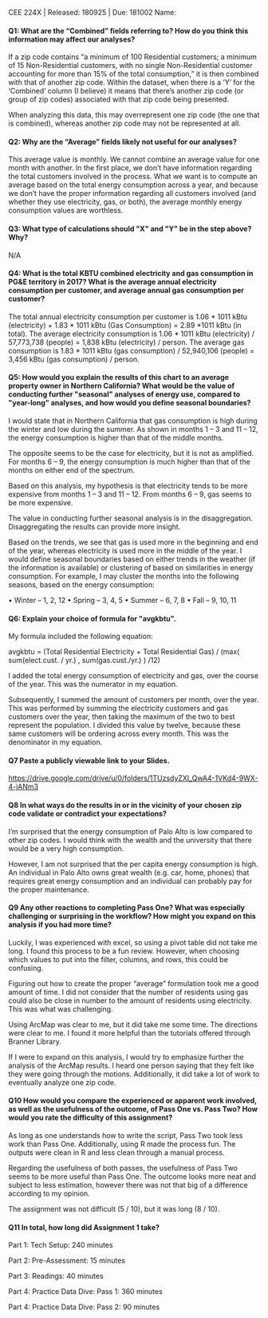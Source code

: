 CEE 224X | Released: 180925 | Due: 181002
Name:

#### Q1: What are the “Combined” fields referring to? How do you think this information may affect our analyses?

If a zip code contains “a minimum of 100 Residential customers; a minimum of 15 Non-Residential customers, with no single Non-Residential customer accounting for more than 15% of the total consumption,” it is then combined with that of another zip code. Within the dataset, when there is a ‘Y’ for the ‘Combined’ column (I believe) it means that there’s another zip code (or group of zip codes) associated with that zip code being presented.

When analyzing this data, this may overrepresent one zip code (the one that is combined), whereas another zip code may not be represented at all.


#### Q2: Why are the “Average” fields likely not useful for our analyses?

This average value is monthly. We cannot combine an average value for one month with another. In the first place, we don’t have information regarding the total customers involved in the process. What we want is to compute an average based on the total energy consumption across a year, and because we don’t have the proper information regarding all customers involved (and whether they use electricity, gas, or both), the average monthly energy consumption values are worthless.



#### Q3: What type of calculations should "X" and "Y" be in the step above? Why?

N/A



#### Q4: What is the total KBTU combined electricity and gas consumption in PG&E territory in 2017? What is the average annual electricity consumption per customer, and average annual gas consumption per customer?

The total annual electricity consumption per customer is 1.06 * 1011 kBtu (electricity) + 1.83 * 1011 kBtu (Gas Consumption) = 2.89 *1011 kBtu (in total). The average electricity consumption is 1.06 * 1011 kBtu (electricity) / 57,773,738 (people) = 1,838 kBtu (electricity) / person. The average gas consumption is 1.83 * 1011 kBtu (gas consumption) / 52,940,106 (people) = 3,456 kBtu (gas consumption) / person.



#### Q5: How would you explain the results of this chart to an average property owner in Northern California? What would be the value of conducting further "seasonal" analyses of energy use, compared to "year-long" analyses, and how would you define seasonal boundaries?

I would state that in Northern California that gas consumption is high during the winter and low during the summer. As shown in months 1 – 3 and 11 – 12, the energy consumption is higher than that of the middle months. 

The opposite seems to be the case for electricity, but it is not as amplified. For months 6 – 9, the energy consumption is much higher than that of the months on either end of the spectrum.

Based on this analysis, my hypothesis is that electricity tends to be more expensive from months 1 – 3 and 11 – 12. From months 6 – 9, gas seems to be more expensive.

The value in conducting further seasonal analysis is in the disaggregation. Disaggregating the results can provide more insight.

Based on the trends, we see that gas is used more in the beginning and end of the year, whereas electricity is used more in the middle of the year. I would define seasonal boundaries based on either trends in the weather (if the information is available) or clustering of based on similarities in energy consumption. For example, I may cluster the months into the following seasons, based on the energy consumption:

•	Winter – 1, 2, 12
•	Spring – 3, 4, 5
•	Summer – 6, 7, 8
•	Fall – 9, 10, 11




#### Q6: Explain your choice of formula for "avgkbtu".

My formula included the following equation:

avgkbtu = (Total Residential Electricity + Total Residential Gas) / (max⁡( sum(elect.cust. / yr.) , sum(gas.cust./yr.) ) /12)

I added the total energy consumption of electricity and gas, over the course of the year. This was the numerator in my equation.

Subsequently, I summed the amount of customers per month, over the year. This was performed by summing the electricity customers and gas customers over the year, then taking the maximum of the two to best represent the population. I divided this value by twelve, because these same customers will be ordering across every month. This was the denominator in my equation.



#### Q7 Paste a publicly viewable link to your Slides.

https://drive.google.com/drive/u/0/folders/1TUzsdyZXl_QwA4-1VKd4-9WX-4-jANm3



#### Q8 In what ways do the results in or in the vicinity of your chosen zip code validate or contradict your expectations?

I’m surprised that the energy consumption of Palo Alto is low compared to other zip codes. I would think with the wealth and the university that there would be a very high consumption.

However, I am not surprised that the per capita energy consumption is high. An individual in Palo Alto owns great wealth (e.g. car, home, phones) that requires great energy consumption and an individual can probably pay for the proper maintenance.




#### Q9 Any other reactions to completing Pass One? What was especially challenging or surprising in the workflow? How might you expand on this analysis if you had more time?

Luckily, I was experienced with excel, so using a pivot table did not take me long. I found this process to be a fun review. However, when choosing which values to put into the filter, columns, and rows, this could be confusing. 

Figuring out how to create the proper “average” formulation took me a good amount of time. I did not consider that the number of residents using gas could also be close in number to the amount of residents using electricity. This was what was challenging.

Using ArcMap was clear to me, but it did take me some time. The directions were clear to me. I found it more helpful than the tutorials offered through Branner Library.

If I were to expand on this analysis, I would try to emphasize further the analysis of the ArcMap results. I heard one person saying that they felt like they were going through the motions. Additionally, it did take a lot of work to eventually analyze one zip code.




#### Q10 How would you compare the experienced or apparent work involved, as well as the usefulness of the outcome, of Pass One vs. Pass Two? How would you rate the difficulty of this assignment?

As long as one understands how to write the script, Pass Two took less work than Pass One. Additionally, using R made the process fun. The outputs were clean in R and less clean through a manual process.

Regarding the usefulness of both passes, the usefulness of Pass Two seems to be more useful than Pass One. The outcome looks more neat and subject to less estimation, however there was not that big of a difference according to my opinion.

The assignment was not difficult (5 / 10), but it was long (8 / 10).




#### Q11 In total, how long did Assignment 1 take?

Part 1: Tech Setup: 240 minutes

Part 2: Pre-Assessment: 15 minutes

Part 3: Readings: 40 minutes

Part 4: Practice Data Dive: Pass 1: 360 minutes

Part 4: Practice Data Dive: Pass 2: 90 minutes
